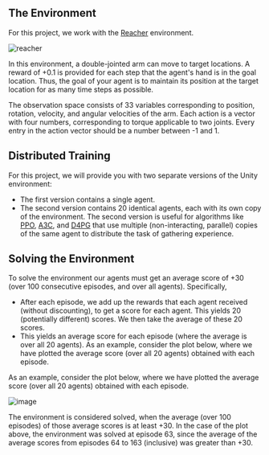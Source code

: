 ## The Environment

For this project, we work with the [Reacher](https://github.com/Unity-Technologies/ml-agents/blob/main/docs/Learning-Environment-Examples.md#reacher) environment.

![reacher](https://user-images.githubusercontent.com/89017449/134245801-9049626a-1597-47e3-9ec9-07784852dac4.gif)


In this environment, a double-jointed arm can move to target locations. A reward of +0.1 is provided for each step that the agent's hand is in the goal location. Thus, the goal of your agent is to maintain its position at the target location for as many time steps as possible.

The observation space consists of 33 variables corresponding to position, rotation, velocity, and angular velocities of the arm. Each action is a vector with four numbers, corresponding to torque applicable to two joints. Every entry in the action vector should be a number between -1 and 1.

## Distributed Training

For this project, we will provide you with two separate versions of the Unity environment:

- The first version contains a single agent.
- The second version contains 20 identical agents, each with its own copy of the environment.
The second version is useful for algorithms like [PPO](https://arxiv.org/pdf/1707.06347.pdf), [A3C](https://arxiv.org/pdf/1602.01783.pdf), and [D4PG](https://openreview.net/pdf?id=SyZipzbCb) that use multiple (non-interacting, parallel) copies of the same agent to distribute the task of gathering experience.

## Solving the Environment

To solve the environment our agents must get an average score of +30 (over 100 consecutive episodes, and over all agents). Specifically,

- After each episode, we add up the rewards that each agent received (without discounting), to get a score for each agent. This yields 20 (potentially different) scores. We then take the average of these 20 scores.
- This yields an average score for each episode (where the average is over all 20 agents).
As an example, consider the plot below, where we have plotted the average score (over all 20 agents) obtained with each episode.

As an example, consider the plot below, where we have plotted the average score (over all 20 agents) obtained with each episode.

![image](https://user-images.githubusercontent.com/89017449/134247347-9bdc0b80-ff1e-4837-8313-b3cdda84f5ad.png)

The environment is considered solved, when the average (over 100 episodes) of those average scores is at least +30. In the case of the plot above, the environment was solved at episode 63, since the average of the average scores from episodes 64 to 163 (inclusive) was greater than +30.


